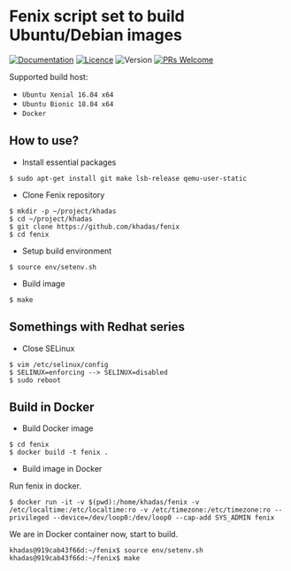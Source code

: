 # Fenix script set to build Ubuntu/Debian images

[![Documentation](https://img.shields.io/badge/Documentation-Reference-blue.svg)](https://docs.khadas.com/vim1/FenixScript.html)
[![Licence](https://img.shields.io/badge/Licence-GPL--2.0-brightgreen.svg)](https://github.com/khadas/fenix/blob/master/LICENSE)
![Version](https://img.shields.io/badge/Version-v0.7-blue.svg)
[![PRs Welcome](https://img.shields.io/badge/PRs-welcome-brightgreen.svg)](https://github.com/khadas/fenix/pulls)

Supported build host:
* `Ubuntu Xenial 16.04 x64`
* `Ubuntu Bionic 18.04 x64`
* `Docker`

## How to use?
- Install essential packages
```
$ sudo apt-get install git make lsb-release qemu-user-static
```

- Clone Fenix repository
```
$ mkdir -p ~/project/khadas
$ cd ~/project/khadas
$ git clone https://github.com/khadas/fenix
$ cd fenix
```

- Setup build environment
```
$ source env/setenv.sh
```
- Build image
```
$ make
```
## Somethings with Redhat series

- Close SELinux 
```
$ vim /etc/selinux/config
$ SELINUX=enforcing --> SELINUX=disabled
$ sudo reboot
```

## Build in Docker

- Build Docker image
```
$ cd fenix
$ docker build -t fenix .
```
- Build image in Docker

 Run fenix in docker.

```
$ docker run -it -v $(pwd):/home/khadas/fenix -v /etc/localtime:/etc/localtime:ro -v /etc/timezone:/etc/timezone:ro --privileged --device=/dev/loop0:/dev/loop0 --cap-add SYS_ADMIN fenix
```

 We are in Docker container now, start to build.

```
khadas@919cab43f66d:~/fenix$ source env/setenv.sh
khadas@919cab43f66d:~/fenix$ make
```

